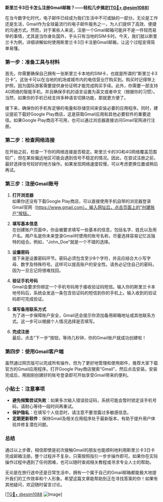 **斯里兰卡3日卡怎么注册Gmail邮箱？——轻松几步搞定[[TG💪+ @esim1088](https://t.me/s/esim1088)]**

在当今数字化时代，电子邮件已经成为我们生活中不可或缺的一部分。无论是工作还是生活，Gmail作为全球最流行的电子邮件服务之一，为人们提供了高效、便捷的沟通方式。然而，对于某些人来说，注册一个Gmail邮箱可能并不是一件轻而易举的事情，尤其是当你身处国外，手头只有当地的SIM卡时。今天，我们就以斯里兰卡为例，详细讲解如何使用斯里兰卡3日卡注册Gmail邮箱，让这个过程变得简单易懂。

### **第一步：准备工具与材料**

首先，你需要确保自己拥有一张斯里兰卡本地的SIM卡，也就是所谓的“斯里兰卡3日卡”。这张卡可以在当地的机场或城市内的电信营业厅购买到。购买时记得带上护照，因为国际游客需要提供身份证明才能完成购买手续。此外，你需要一部支持4G网络的智能手机，并且确保手机的语言设置为英文或者中文（根据你的习惯）。当然，如果你的手机已经支持多种语言切换功能，那就更方便了。

接下来，确保你的手机有足够的电量和存储空间来安装必要的应用程序。同时，建议提前下载好Google Play商店，这是获取Gmail应用和其他必要软件的重要途径。如果Google Play商店不可用，也可以通过浏览器直接访问Gmail官网进行注册。

### **第二步：检查网络连接**

在开始之前，检查一下你的网络连接是否稳定。斯里兰卡的3G和4G网络覆盖范围较广，但在某些偏远地区可能会遇到信号不稳定的情况。因此，在尝试注册之前，最好选择信号较好的地方操作。如果发现网络速度较慢，可以考虑更换位置或稍后再试。

### **第三步：注册Gmail账号**

1. **打开浏览器**  
   如果你还没有下载Google Play商店，可以直接使用手机自带的浏览器登录Gmail官网（https://www.gmail.com）。输入网址后，点击页面上的“创建账户”按钮。

2. **填写基本信息**  
   在创建账户页面中，你会被要求填写一些基本的信息，包括名字、姓氏以及用户名。用户名是你未来登录Gmail时使用的账号名称，尽量选择容易记忆且独特的组合。例如，“John_Doe”就是一个不错的选择。

3. **设置密码**  
   接下来是设置密码环节。密码必须包含至少8个字符，并且应结合大小写字母、数字及特殊符号。这样可以提高账户的安全性。请务必记住自己的密码，因为一旦忘记将很难找回。

4. **验证手机号码**  
   Gmail会要求你绑定一个手机号码用于接收验证码短信。输入你的斯里兰卡本地号码后，系统会发送一条包含验证码的短信到你的手机上。输入收到的验证码即可完成验证。

5. **填写备用联系方式**  
   为了进一步保障账户安全，Gmail还会提示你添加备用邮箱地址或其他联系方式。这一步可以根据个人情况选择是否填写。

6. **完成注册**  
   最后，点击“下一步”按钮，等待几秒钟，你的Gmail账户就成功创建啦！

### **第四步：使用Gmail客户端**

虽然通过网页版可以完成所有操作，但为了更好地管理和使用邮件，推荐大家下载官方的Gmail应用程序。打开Google Play商店搜索“Gmail”，然后点击安装。安装完成后，用刚刚创建好的账号登录即可开始享受Gmail带来的便利。

### **小贴士：注意事项**

- **避免频繁尝试失败**：如果多次输入错误验证码，系统可能会暂时锁定该手机号码，请耐心等待一段时间再重试。
- **保护隐私**：在填写个人信息时，请注意不要泄露过多敏感信息。
- **定期更新软件**：保持Gmail及相关应用程序处于最新版本，有助于提升用户体验并修复潜在问题。

### **总结**

通过以上步骤，相信即使是初次接触Gmail的朋友也能顺利地利用斯里兰卡3日卡完成邮箱注册。整个过程并不复杂，只需按照指引一步步操作即可。如果你在实际操作过程中遇到了任何困难，也可以随时查阅相关教程或寻求专业人士的帮助。

无论是在旅行途中还是日常生活中，拥有一个属于自己的Gmail邮箱都能极大地提升我们的工作效率和个人形象。希望这篇文章能帮助到正在寻找答案的你！如果有其他疑问，欢迎随时留言讨论。

[[TG💪+ @esim1088](https://t.me/s/esim1088) ![Image](https://i.postimg.cc/4NQfJmqS/Snipaste-2025-05-13-00-14-12.png)]